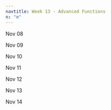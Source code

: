```yaml
---
navtitle: Week 13 - Advanced Functions
n: "m" 
---
```


Nov 08

Nov 09

Nov 10

Nov 11

Nov 12

Nov 13

Nov 14

